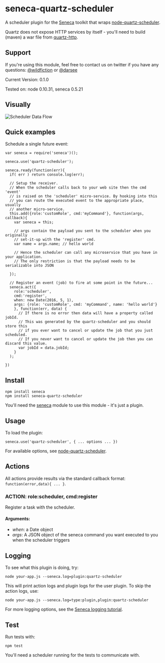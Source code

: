 # seneca-quartz-scheduler

A scheduler plugin for the [Seneca](http://senecajs.org) toolkit that wraps [node-quartz-scheduler](https://github.com/nherment/node-quartz-scheduler).

Quartz does not expose HTTP services by itself - you'll need to build (maven) a war file from [quartz-http](https://github.com/nherment/quartz-http).

## Support

If you're using this module, feel free to contact us on twitter if you
have any questions: [@wildfiction](https://twitter.com/wildfiction) or [@darsee](https://twitter.com/darsee)

Current Version: 0.1.0

Tested on: node 0.10.31, seneca 0.5.21

## Visually

![Scheduler Data Flow](https://raw.githubusercontent.com/darsee/seneca-quartz-scheduler/master/docs/scheduler-data-flow.png "Scheduler Data Flow")

## Quick examples

Schedule a single future event:

```
var seneca = require('seneca')();

seneca.use('quartz-scheduler');

seneca.ready(function(err){
  if( err ) return console.log(err);

  // Setup the receiver.
  // When the scheduler calls back to your web site then the cmd 'event'
  // is raised on the 'scheduler' micro-service. By hooking into this
  // you can route the executed event to the appropriate place, usually
  // another micro-service.
  this.add({role:'customRole', cmd:'myCommand'}, function(args, callback){
    var seneca = this;

    // args contain the payload you sent to the scheduler when you originally
    // set-it-up with the 'register' cmd.
    var name = args.name; // hello world

    // Hence the scheduler can call any microservice that you have in your application.
    // The only restriction is that the payload needs to be serializable into JSON

  });

  // Register an event (job) to fire at some point in the future...
  seneca.act({
    role:'scheduler',
    cmd:'register',
    when: new Date(2016, 5, 1),
    args: {role: 'customRole', cmd: 'myCommand', name: 'hello world'}
    }, function(err, data) {
      // If there is no error then data will have a property called jobId.
      // This was generated by the quartz-scheduler and you should store this
      // if you ever want to cancel or update the job that you just scheduled.
      // If you never want to cancel or update the job then you can discard this value.
      var jobId = data.jobId;
    }
  );

})
```

## Install

```
npm install seneca
npm install seneca-quartz-scheduler
```

You'll need the [seneca](http://github.com/rjrodger/seneca) module to use this module - it's just a plugin.


## Usage

To load the plugin:

```
seneca.use('quartz-scheduler', { ... options ... })
```

For available options, see [node-quartz-scheduler](https://github.com/nherment/node-quartz-scheduler).


## Actions

All actions provide results via the standard callback format: <code>function(error,data){ ... }</code>.


### ACTION: role:scheduler, cmd:register

Register a task with the scheduler.

#### Arguments:

   * _when_: a Date object
   * _args_: A JSON object of the seneca command you want executed to you when the scheduler triggers

## Logging

To see what this plugin is doing, try:

```
node your-app.js --seneca.log=plugin:quartz-scheduler
```

This will print action logs and plugin logs for the user plugin. To skip the action logs, use:

```
node your-app.js --seneca.log=type:plugin,plugin:quartz-scheduler
```

For more logging options, see the [Seneca logging tutorial](http://senecajs.org/logging-example.html).


## Test

Run tests with:

```
npm test
```

You'll need a scheduler running for the tests to communicate with.
